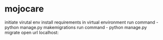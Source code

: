 # mojocare
initiate virutal env
install requirements in virtual environment
run command  - python manage.py makemigrations
run command  - python manage.py migrate
open url localhost:<portNumber>
